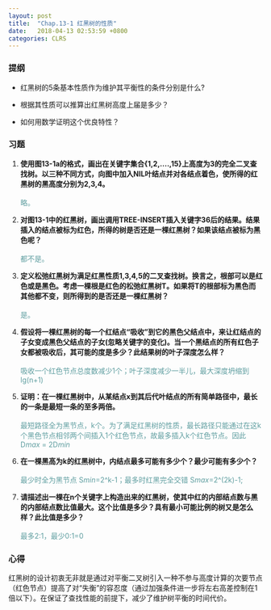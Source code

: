 ```yaml
---
layout: post
title:  "Chap.13-1 红黑树的性质"
date:   2018-04-13 02:53:59 +0800
categories: CLRS
---
```

### 提纲
* 红黑树的5条基本性质作为维护其平衡性的条件分别是什么?

* 根据其性质可以推算出红黑树高度上届是多少？

* 如何用数学证明这个优良特性？

### 习题
1.  **使用图13-1a的格式，画出在关键字集合{1,2,....,15}上高度为3的完全二叉查找树。以三种不同方式，向图中加入NIL叶结点并对各结点着色，使所得的红黑树的黑高度分别为2,3,4。**
<br><br><font color=CadetBlue>略。</font>

2.   **对图13-1中的红黑树，画出调用TREE-INSERT插入关键字36后的结果。结果插入的结点被标为红色，所得的树是否还是一棵红黑树？如果该结点被标为黑色呢？**
<br><br><font color=CadetBlue>都不是。</font>

3.   **定义松弛红黑树为满足红黑性质1,3,4,5的二叉查找树。换言之，根部可以是红色或是黑色。考虑一棵根是红色的松弛红黑树T。如果将T的根部标为黑色而其他都不变，则所得到的是否还是一棵红黑树？**
<br><br><font color=CadetBlue>是。</font>

4.   **假设将一棵红黑树的每一个红结点“吸收”到它的黑色父结点中，来让红结点的子女变成黑色父结点的子女(忽略关键字的变化)。当一个黑结点的所有红色子女都被吸收后，其可能的度是多少？此结果树的叶子深度怎么样？**
<br><br><font color=CadetBlue>吸收一个红色节点总度数减少1个；叶子深度减少一半儿，最大深度坍缩到 lg(n+1)</font>

5.   **证明：在一棵红黑树中，从某结点x到其后代叶结点的所有简单路径中，最长的一条是最短一条的至多两倍。**
<br><br><font color=CadetBlue>最短路径全为黑节点，k个。为了满足红黑树的性质，最长路径只能通过在这k个黑色节点相邻两个间插入1个红色节点，故最多插入k个红色节点。因此 D*max* = 2D*min*</font>

6.   **在一棵黑高为k的红黑树中，内结点最多可能有多少个？最少可能有多少个？**
<br><br><font color=CadetBlue>最少时全为黑节点 S*min*=2^k-1；最多时红黑完全交错 S*max*=2^(2k)-1;</font>

7.   **请描述出一棵在n个关键字上构造出来的红黑树，使其中红的内部结点数与黑的内部结点数比值最大。这个比值是多少？具有最小可能比例的树又是怎么样？此比值是多少？**
<br><br><font color=CadetBlue>最多2:1，最少0:1=0</font>

### 心得
 红黑树的设计初衷无非就是通过对平衡二叉树引入一种不参与高度计算的次要节点（红色节点）提高了对“失衡”的容忍度（通过加强条件进一步将左右高差控制在1倍以下）。在保证了查找性能的前提下，减少了维护树平衡的时间代价。
